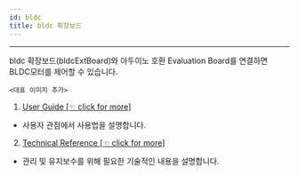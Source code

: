 ```yaml
---
id: bldc
title: bldc 확장보드
---
```


---

bldc 확장보드(bldcExtBoard)와 아두이노 호환 Evaluation Board를 연결하면 BLDC모터를 제어할 수 있습니다.

	<대표 이미지 추가>

1. [User Guide [☜ click for more]](./bldc/guide)
  * 사용자 관점에서 사용법을 설명합니다.
2. [Technical Reference [☜ click for more]](./bldc/spec)
  * 관리 및 유지보수를 위해 필요한 기술적인 내용을 설명합니다.
